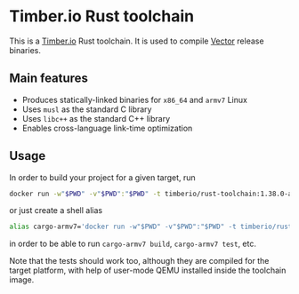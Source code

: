 # Timber.io Rust toolchain

This is a [Timber.io](https://timber.io) Rust toolchain. It is used to compile
[Vector](http://github.com/timberio/vector) release binaries.

## Main features
* Produces statically-linked binaries for `x86_64` and `armv7` Linux
* Uses `musl` as the standard C library
* Uses `libc++` as the standard C++ library
* Enables cross-language link-time optimization

## Usage

In order to build your project for a given target, run

```sh
docker run -w"$PWD" -v"$PWD":"$PWD" -t timberio/rust-toolchain:1.38.0-armv7-unknown-linux-musl cargo build
```

or just create a shell alias

```sh
alias cargo-armv7='docker run -w"$PWD" -v"$PWD":"$PWD" -t timberio/rust-toolchain:1.38.0-armv7-unknown-linux-musl cargo'
```

in order to be able to run `cargo-armv7 build`, `cargo-armv7 test`, etc.

Note that the tests should work too, although they are compiled for the target platform, with help of user-mode QEMU
installed inside the toolchain image.
